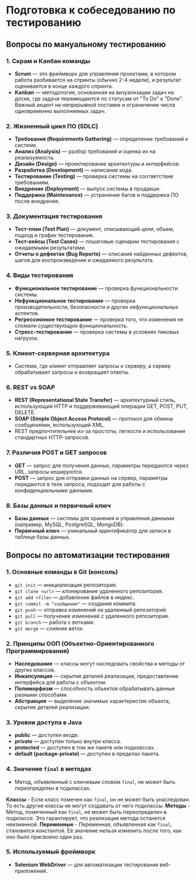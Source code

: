 # Подготовка к собеседованию по тестированию

## Вопросы по мануальному тестированию

### 1. Скрам и Канбан команды
- **Scrum** — это фреймворк для управления проектами, в котором работа разбивается на спринты (обычно 2-4 недели), и результат оценивается в конце каждого спринта.
- **Kanban** — методология, основанная на визуализации задач на доске, где задачи перемещаются по статусам от "To Do" к "Done". Важный акцент на непрерывной поставке и ограничении числа одновременно выполняемых задач.

### 2. Жизненный цикл ПО (SDLC)
- **Требования (Requirements Gathering)** — определение требований к системе.
- **Анализ (Analysis)** — разбор требований и оценка их на реализуемость.
- **Дизайн (Design)** — проектирование архитектуры и интерфейсов.
- **Разработка (Development)** — написание кода.
- **Тестирование (Testing)** — проверка системы на соответствие требованиям.
- **Внедрение (Deployment)** — выпуск системы в продакшн.
- **Поддержка (Maintenance)** — устранение багов и поддержка ПО после внедрения.

### 3. Документация тестирования
- **Тест-план (Test Plan)** — документ, описывающий цели, объем, подход и график тестирования.
- **Тест-кейсы (Test Cases)** — пошаговые сценарии тестирования с ожидаемыми результатами.
- **Отчеты о дефектах (Bug Reports)** — описание найденных дефектов, шагов для воспроизведения и ожидаемого результата.

### 4. Виды тестирования
- **Функциональное тестирование** — проверка функциональности системы.
- **Нефункциональное тестирование** — проверка производительности, безопасности и других нефункциональных аспектов.
- **Регрессионное тестирование** — проверка того, что изменения не сломали существующую функциональность.
- **Стресс-тестирование** — проверка системы в условиях пиковых нагрузок.

### 5. Клиент-серверная архитектура
- Система, где клиент отправляет запросы к серверу, а сервер обрабатывает запросы и возвращает ответы.

### 6. REST vs SOAP
- **REST (Representational State Transfer)** — архитектурный стиль, использующий HTTP и поддерживающий операции GET, POST, PUT, DELETE.
- **SOAP (Simple Object Access Protocol)** — протокол для обмена сообщениями, использующий XML.
- REST предпочтительнее из-за простоты, легкости и использования стандартных HTTP-запросов.

### 7. Различия POST и GET запросов
- **GET** — запрос для получения данных, параметры передаются через URL, запросы кешируются.
- **POST** — запрос для отправки данных на сервер, параметры передаются в теле запроса, подходит для работы с конфиденциальными данными.

### 8. Базы данных и первичный ключ
- **Базы данных** — системы для хранения и управления данными (например, MySQL, PostgreSQL, MongoDB).
- **Первичный ключ** — уникальный идентификатор для записи в таблице базы данных.

## Вопросы по автоматизации тестирования

### 1. Основные команды в Git (консоль)
- `git init` — инициализация репозитория.
- `git clone <url>` — клонирование удаленного репозитория.
- `git add <file>` — добавление файлов в индекс.
- `git commit -m "сообщение"` — создание коммита.
- `git push` — отправка изменений на удаленный репозиторий.
- `git pull` — получение изменений с удаленного репозитория.
- `git branch` — работа с ветками.
- `git merge` — слияние веток.

### 2. Принципы ООП (Объектно-Ориентированного Программирования)
- **Наследование** — классы могут наследовать свойства и методы от других классов.
- **Инкапсуляция** — скрытие деталей реализации, предоставление интерфейса для работы с объектом.
- **Полиморфизм** — способность объектов обрабатывать данные разными способами.
- **Абстракция** — выделение значимых характеристик объекта, скрытие деталей реализации.

### 3. Уровни доступа в Java
- **public** — доступен везде.
- **private** — доступен только внутри класса.
- **protected** — доступен в том же пакете или подклассах.
- **default (package-private)** — доступен в пределах пакета.

### 4. Значение `final` в методах
- Метод, объявленный с ключевым словом `final`, не может быть переопределен в подклассах.
  
**Классы** - Если класс помечен как `final`, он не может быть унаследован. То есть другие классы не могут создавать от него подклассы.
**Методы** - Метод, помеченный как `final`, не может быть переопределен в подклассе. Это гарантирует, что реализация метода останется неизменной.
**Переменные** - Переменная, объявленная как `final`, становится константой. Её значение нельзя изменить после того, как оно было присвоено один раз.


### 5. Используемый фреймворк
- **Selenium WebDriver** — для автоматизации тестирования веб-приложений.
